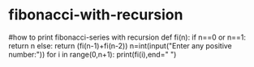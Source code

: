# fibonacci-with-recursion
#how to print fibonacci-series with recursion
def fi(n):
    if n==0 or n==1:
        return n
    else:
        return (fi(n-1)+fi(n-2))
n=int(input("Enter any positive number:"))
for i in range(0,n+1):
    print(fi(i),end=" ")
